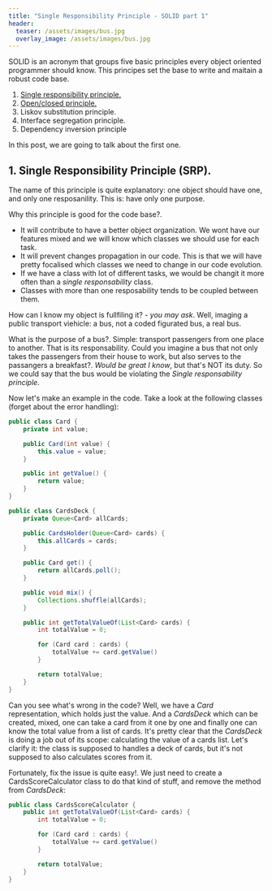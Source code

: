 ```yaml
---
title: "Single Responsibility Principle - SOLID part 1"
header:
  teaser: /assets/images/bus.jpg
  overlay_image: /assets/images/bus.jpg
---
```


SOLID is an acronym that groups five basic principles every object oriented programmer should know. This principes set the base to write and maitain a robust code base.

1. [Single responsibility principle.](../2018-04-30-SOLID-S.md)
2. [Open/closed principle.](../2018-05-03-SOLID-O.md)
3. Liskov substitution principle.
4. Interface segregation principle.
5. Dependency inversion principle

In this post, we are going to talk about the first one.

## 1. Single Responsibility Principle (SRP).

The name of this principle is quite explanatory: one object should have one, and only one resposanility. This is: have only one purpose.

Why this principle is good for the code base?. 
- It will contribute to have a better object organization. We wont have our features mixed and we will know which classes we should use for each task. 
- It will prevent changes propagation in our code. This is that we will have pretty focalised which classes we need to change in our code evolution.
- If we have a class with lot of different tasks, we would be changit it more often than a _single responsability_ class.
- Classes with more than one resposability tends to be coupled between them.

How can I know my object is fullfiling it? - _you may ask_. 
Well, imaging a public transport viehicle: a bus, not a coded figurated bus, a real bus. 

What is the purpose of a bus?. Simple: transport passengers from one place to another. That is its responsability. 
Could you imagine a bus that not only takes the passengers from their house to work, but also serves to the passangers a breakfast?. _Would be great I know_, but that's NOT its duty. So we could say that the bus would be violating the _Single responsability principle_.

Now let's make an example in the code. Take a look at the following classes (forget about the error handling):

```java
public class Card {
	private int value;

	public Card(int value) {
		this.value = value;
	}

	public int getValue() {
		return value;
	}
}
```

```java
public class CardsDeck {
	private Queue<Card> allCards;

	public CardsHolder(Queue<Card> cards) {
		this.allCards = cards;
	}

	public Card get() {
		return allCards.poll();
	}

	public void mix() {
		Collections.shuffle(allCards);
	}

	public int getTotalValueOf(List<Card> cards) {
		int totalValue = 0;

		for (Card card : cards) {
			totalValue += card.getValue()
		}

		return totalValue;
	}
}
```

Can you see what's wrong in the code?
Well, we have a _Card_ representation, which holds just the value. And a _CardsDeck_ which can be created, mixed, one can take a card from it one by one and finally one can know the total value from a list of cards.
It's pretty clear that the _CardsDeck_ is doing a job out of its scope: calculating the value of a cards list. Let's clarify it: the class is supposed to handles a deck of cards, but it's not supposed to also calculates scores from it.

Fortunately, fix the issue is quite easy!. We just need to create a CardsScoreCalculator class to do that kind of stuff, and remove the method from _CardsDeck_:

```java
public class CardsScoreCalculator {
	public int getTotalValueOf(List<Card> cards) {
		int totalValue = 0;

		for (Card card : cards) {
			totalValue += card.getValue()
		}

		return totalValue;
	}
}
```
